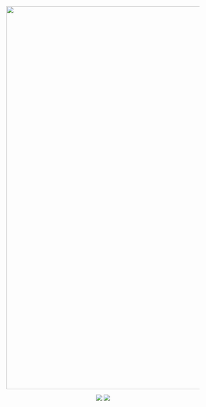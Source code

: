 <p align="center">
  <img src="https://upload.wikimedia.org/wikipedia/commons/c/ca/Flag_of_Iran.svg" width="1000"/>
</p>
<p align="center">
  <img src="https://github-readme-stats.vercel.app/api?username=ali123&show_icons=true&theme=tokyonight&hide_border=true" />
  <img src="https://github-readme-stats.vercel.app/api/top-langs/?username=ali123&layout=compact&theme=tokyonight&hide_border=true" />
</p>

